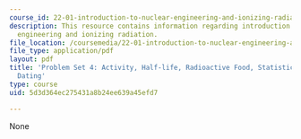```yaml
---
course_id: 22-01-introduction-to-nuclear-engineering-and-ionizing-radiation-fall-2015
description: This resource contains information regarding introduction to nuclear
  engineering and ionizing radiation.
file_location: /coursemedia/22-01-introduction-to-nuclear-engineering-and-ionizing-radiation-fall-2015/5d3d364ec275431a8b24ee639a45efd7_MIT22_01F15_ps4.pdf
file_type: application/pdf
layout: pdf
title: 'Problem Set 4: Activity, Half-life, Radioactive Food, Statistics, and Radioactive
  Dating'
type: course
uid: 5d3d364ec275431a8b24ee639a45efd7

---
```

None